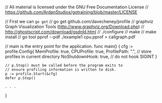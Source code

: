// All material is licensed under the GNU Free Documentation License
// https://github.com/ArdanStudios/gotraining/blob/master/LICENSE

// First we can `go get`
// go get github.com/davecheney/profile
// graphviz Graph Visualization Tools (http://www.graphviz.org/Download.php)
// http://ghostscript.com/download/gsdnld.html
//    ./configure
//    make
//    make install
// go tool pprof --pdf ./example1 cpu.pprof > callgraph.pdf

// main is the entry point for the application.
func main() {
	cfg := profile.Config{
		MemProfile:     true,
		CPUProfile:     true,
		ProfilePath:    ".",  // store profiles in current directory
		NoShutdownHook: true, // do not hook SIGINT
	}

	// p.Stop() must be called before the program exits to
	// ensure profiling information is written to disk.
	p := profile.Start(&cfg)
	defer p.Stop()

	. . .
}
